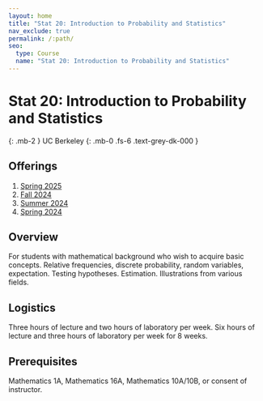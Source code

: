 ```yaml
---
layout: home
title: "Stat 20: Introduction to Probability and Statistics"
nav_exclude: true
permalink: /:path/
seo:
  type: Course
  name: "Stat 20: Introduction to Probability and Statistics"
---
```


# Stat 20: Introduction to Probability and Statistics
{: .mb-2 }
UC Berkeley
{: .mb-0 .fs-6 .text-grey-dk-000 }



## Offerings

1. [Spring 2025](spring-2025)
1. [Fall 2024](fall-2024)
1. [Summer 2024](summer-2024)
1. [Spring 2024](spring-2024)




## Overview

For students with mathematical background who wish to acquire basic concepts. Relative frequencies, discrete probability, random variables, expectation. Testing hypotheses. Estimation. Illustrations from various fields. 

## Logistics

Three hours of lecture and two hours of laboratory per week. Six hours of lecture and three hours of laboratory per week for 8 weeks. 

## Prerequisites

Mathematics 1A, Mathematics 16A, Mathematics 10A/10B, or consent of instructor.
